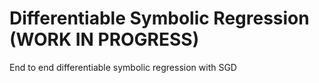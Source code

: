# Differentiable Symbolic Regression (WORK IN PROGRESS)

End to end differentiable symbolic regression with SGD
